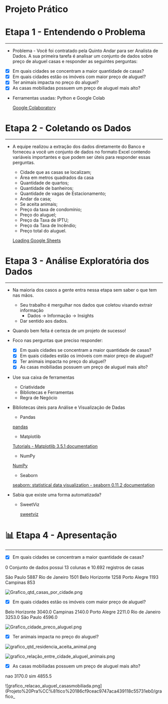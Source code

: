 # Projeto Prático



#  Etapa 1 - Entendendo o Problema

---

- Problema - Você foi contratado pela Quinto Andar para ser Analista de Dados. A sua primeira tarefa é analisar um conjunto de dados sobre preço de aluguel casas e responder as seguintes perguntas:

- [x]  Em quais cidades se concentram a maior quantidade de casas?
- [x]  Em quais cidades estão os imóveis com maior preço de aluguel?
- [x]  Ter animais impacta no preço do aluguel?
- [x]  As casas mobiliadas possuem um preço de aluguel mais alto?

- Ferramentas usadas: Python e Google Colab
    
    [Google Colaboratory](https://colab.research.google.com/drive/1mZnWqkTU7ZtHfcXTVj9qgOfyR_jDVgdt?usp=sharing)
    

#  Etapa 2 - Coletando os Dados

---

- A equipe realizou a extração dos dados diretamente do Banco e forneceu a você um conjunto de dados no formato Excel contendo variáveis importantes e que podem ser úteis para responder essas perguntas.
    - Cidade que as casas se localizam;
    - Área em metros quadrados da casa
    - Quantidade de quartos;
    - Quantidade de banheiros;
    - Quantidade de vagas de Estacionamento;
    - Andar da casa;
    - Se aceita animais;
    - Preço da taxa de condomínio;
    - Preço do aluguel;
    - Preço da Taxa de IPTU;
    - Preço da Taxa de Incêndio;
    - Preço total do aluguel.
    
    [Loading Google Sheets](https://docs.google.com/spreadsheets/d/1ivNOCdU_qmQdiNOxQABHhYpVSNEsQ55K/edit?usp=sharing&ouid=104413768616625233151&rtpof=true&sd=true)
    

#  Etapa 3 - Análise Exploratória dos Dados

---

- Na maioria dos casos a gente entra nessa etapa sem saber o que tem nas mãos.
    - Seu trabalho é mergulhar nos dados que coletou visando extrair informação
        - Dados → Informação → Insights
    - Dar sentido aos dados.
- Quando bem feita é certeza de um projeto de sucesso!
- Foco nas perguntas que preciso responder:
    - [x]  Em quais cidades se concentram a maior quantidade de casas?
    - [x]  Em quais cidades estão os imóveis com maior preço de aluguel?
    - [x]  Ter animais impacta no preço do aluguel?
    - [x]  As casas mobiliadas possuem um preço de aluguel mais alto?
- Use sua caixa de ferramentas
    - Criatividade
    - Bibliotecas e Ferramentas
    - Regra de Negócio
- Bibliotecas úteis para Análise e Visualização de Dadas
    - Pandas
    
    [pandas](https://pandas.pydata.org/)
    
    - Matplotlib
    
    [Tutorials - Matplotlib 3.5.1 documentation](https://matplotlib.org/stable/tutorials/index.html)
    
    - NumPy
    
    [NumPy](https://numpy.org/)
    
    - Seaborn
    
    [seaborn: statistical data visualization - seaborn 0.11.2 documentation](https://seaborn.pydata.org/)
    
- Sabia que existe uma forma automatizada?
    - SweetViz
        
        [sweetviz](https://pypi.org/project/sweetviz/)
        

# **📊** Etapa 4 - Apresentação

---

- [x]  Em quais cidades se concentram a maior quantidade de casas?

0 Conjunto de dados possui 13 colunas e 10.692 registros de casas

São Paulo         5887
Rio de Janeiro    1501
Belo Horizonte    1258
Porto Alegre      1193
Campinas           853

![Grafico_qtd_casas_por_cidade.png](Projeto%20Pra%CC%81tico%20186cf9ceac9747aca439118c55731eb0/Grafico_qtd_casas_por_cidade.png)

- [x]  Em quais cidades estão os imóveis com maior preço de aluguel?

Belo Horizonte    3040.0
Campinas          2140.0
Porto Alegre      2211.0
Rio de Janeiro    3253.0
São Paulo         4596.0

![Grafico_cidade_preco_aluguel.png](Projeto%20Pra%CC%81tico%20186cf9ceac9747aca439118c55731eb0/Grafico_cidade_preco_aluguel.png)

- [x]  Ter animais impacta no preço do aluguel?

![grafico_qtd_residencia_aceita_animal.png](Projeto%20Pra%CC%81tico%20186cf9ceac9747aca439118c55731eb0/grafico_qtd_residencia_aceita_animal.png)

![grafico_relação_entre_cidade_aluguel_animais.png](Projeto%20Pra%CC%81tico%20186cf9ceac9747aca439118c55731eb0/grafico_relao_entre_cidade_aluguel_animais.png)

- [x]  As casas mobiliadas possuem um preço de aluguel mais alto?

nao    3170.0
sim    4855.5

![grafico_relacao_aluguel_casasmobiliada.png](Projeto%20Pra%CC%81tico%20186cf9ceac9747aca439118c55731eb0/grafico_
